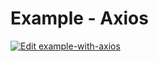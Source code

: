 # Example - Axios

[![Edit example-with-axios](https://codesandbox.io/static/img/play-codesandbox.svg)](https://codesandbox.io/s/github/gregrickaby/swr-examples/tree/main/example-axios)
